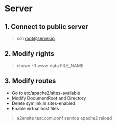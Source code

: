 # Server

## 1. Connect to public server
> ssh root@server.ip

## 2. Modify rights
> chown -R www-data FILE_NAME

## 3. Modify routes

* Go to etc/apache2/sites-available
* Modify DocumentRoot and Directory
* Delete symlink in sites-enabled
* Enable virtual host files
> a2ensite test.com.conf
> service apache2 reload
